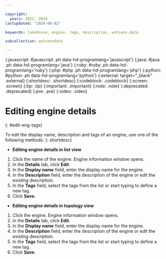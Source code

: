 ```yaml
---

copyright:
  years: 2022, 2024
lastupdated: "2024-08-02"

keywords: lakehouse, engine, tags, description, watsonx.data

subcollection: watsonxdata

---
```


{:javascript: #javascript .ph data-hd-programlang='javascript'}
{:java: #java .ph data-hd-programlang='java'}
{:ruby: #ruby .ph data-hd-programlang='ruby'}
{:php: #php .ph data-hd-programlang='php'}
{:python: #python .ph data-hd-programlang='python'}
{:external: target="_blank" .external}
{:shortdesc: .shortdesc}
{:codeblock: .codeblock}
{:screen: .screen}
{:tip: .tip}
{:important: .important}
{:note: .note}
{:deprecated: .deprecated}
{:pre: .pre}
{:video: .video}

# Editing engine details
{: #edit-eng-tags}

To edit the display name, description and tags of an engine, use one of the following methods:
{: shortdesc}

- **Editing engine details in list view**

1. Click the name of the engine. Engine information window opens.
2. In the **Details** tab, click **Edit**.
3. In the **Display name** field, enter the display name for the engine.
3. In the **Description** field, enter the description of the engine or edit the existing description.
4. In the **Tags** field, select the tags from the list or start typing to define a new tag.
5. Click **Save**.

- **Editing engine details in topology view**

1. Click the engine. Engine information window opens.
2. In the **Details** tab, click **Edit**.
3. In the **Display name** field, enter the display name for the engine.
3. In the **Description** field, enter the description of the engine or edit the existing description.
4. In the **Tags** field, select the tags from the list or start typing to define a new tag.
5. Click **Save**.
